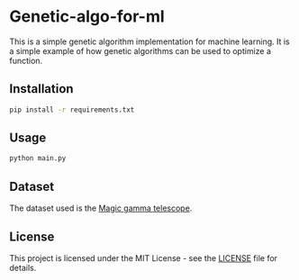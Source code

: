 # Genetic-algo-for-ml

This is a simple genetic algorithm implementation for machine learning. It is a simple example of how genetic algorithms can be used to optimize a function.

## Installation

```bash
pip install -r requirements.txt
```

## Usage

```bash
python main.py
```

## Dataset

The dataset used is the [Magic gamma telescope](https://www.kaggle.com/datasets/abhinand05/magic-gamma-telescope-dataset/data).

## License

This project is licensed under the MIT License - see the [LICENSE](LICENSE) file for details.
